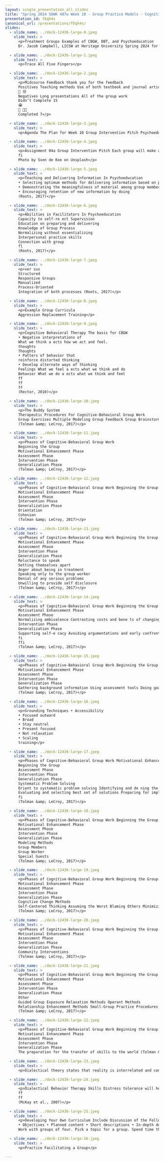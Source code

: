 ```yaml
---
layout: single_presentation_all_slides
title: "Spring 2024 SOWK 487w Week 10 - Group Practice Models - Cognitive Behavioral Group Work"
presentation_id: fEqh4s
canonical_url: /presentations/fEqh4s/
slides:
  - slide_name: ../deck-12436-large-0.jpeg
    slide_text: >
      <p>Treatment Groups Examples of CBGW, DBT, and Psychoeducation
      Dr. Jacob Campbell, LICSW at Heritage University Spring 2024 for SOWK 487</p>
      
  - slide_name: ../deck-12436-large-1.jpeg
    slide_text: >
      <p>Trace All Five Fingers</p>
      
  - slide_name: ../deck-12436-large-2.jpeg
    slide_text: >
      <p>Midcourse Feedback thank you for the feedback
      Positives Teaching methods Use of both textbook and journal articles Presentations Being a great person in general
      🥺 😢
      Negatives Long presentations All of the group work
      Didn’t Complete 15
      😭
      🤩 🥰😍
      Completed 7</p>
      
  - slide_name: ../deck-12436-large-3.jpeg
    slide_text: >
      <p>Agenda The Plan for Week 10 Group Intervention Pitch Psychoeducational group skills Curriculum used with psychoeducational or CBGW Phases of the group process for CBGW Information about DBT Planning and implementation group</p>
      
  - slide_name: ../deck-12436-large-4.jpeg
    slide_text: >
      <p>Assignment 04a Group Intervention Pitch Each group will make a short informal pitch for the group they plan to facilitate. As a group, students will share with their classmates their plan to implement their group (i.e., when and where) and the content they will do for their groups. These presentations should not be longer than ve minutes.
      fi
      Photo by Sven de Koe on Unsplash</p>
      
  - slide_name: ../deck-12436-large-5.jpeg
    slide_text: >
      <p>Teaching and Delivering Information In Psychoeducation
      • Selecting optimum methods for delivering information based on participant factors
      • Demonstrating the meaningfulness of material among group members • Creating opportunities for group members to integrate new information with existing knowledge and skills;
      • Encouraging retention of new information by doing
      (Roots, 2017)</p>
      
  - slide_name: ../deck-12436-large-6.jpeg
    slide_text: >
      <p>Abilities in Facilitators In Psychoeducation
      Capacity to self-re ect Supervision
      Education on preparing and delivering
      Knowledge of Group Process
      Normalizing without essentializing
      Interpersonal practice skills
      Connection with group
      fl
      (Roots, 2017)</p>
      
  - slide_name: ../deck-12436-large-7.jpeg
    slide_text: >
      <p>ver sus
      Structured
      Responsive Groups
      Manualized
      Process-Oriented
      Integration of both processes (Roots, 2017)</p>
      
  - slide_name: ../deck-12436-large-8.jpeg
    slide_text: >
      <p>Example Group Curricula
      Aggression Replacement Training</p>
      
  - slide_name: ../deck-12436-large-9.jpeg
    slide_text: >
      <p>Cognitive Behavioral Therapy The basis for CBGW
      • Negative interpretations of
      What we think a ects how we act and feel.
      thoughts
      Thoughts
      • Patters of behavior that
      reinforce distorted thinking
      • Develop alternate ways of thinking
      Feelings What we feel a ects what we think and do
      Behavior What we do a ects what we think and feel
      ff
      ff
      ff
      (Rector, 2010)</p>
      
  - slide_name: ../deck-12436-large-10.jpeg
    slide_text: >
      <p>The Buddy System
      Therapeutic Procedures For Cognitive-Behavioral Group Work
      Group Exercises Multiple Modeling Group Feedback Group Brainstorming Mutual Reinforcement
      (Tolman &amp; LeCroy, 2017)</p>
      
  - slide_name: ../deck-12436-large-11.jpeg
    slide_text: >
      <p>Phases of Cognitive-Behavioral Group Work
      Beginning the Group
      Motivational Enhancement Phase
      Assessment Phase
      Intervention Phase
      Generalization Phase
      (Tolman &amp; LeCroy, 2017)</p>
      
  - slide_name: ../deck-12436-large-12.jpeg
    slide_text: >
      <p>Phases of Cognitive-Behavioral Group Work Beginning the Group
      Motivational Enhancement Phase
      Assessment Phase
      Intervention Phase
      Generalization Phase
      Orientation
      Cohesion
      (Tolman &amp; LeCroy, 2017)</p>
      
  - slide_name: ../deck-12436-large-13.jpeg
    slide_text: >
      <p>Phases of Cognitive-Behavioral Group Work Beginning the Group
      Motivational Enhancement Phase
      Assessment Phase
      Intervention Phase
      Generalization Phase
      Reluctance to speak
      Setting themselves apart
      Anger about being in treatment
      Speaking only to the group worker
      Denial of any serious problems
      Unwilling to provide self disclosure
      (Tolman &amp; LeCroy, 2017)</p>
      
  - slide_name: ../deck-12436-large-14.jpeg
    slide_text: >
      <p>Phases of Cognitive-Behavioral Group Work Beginning the Group
      Motivational Enhancement Phase
      Assessment Phase
      Normalizing ambivalence Contrasting costs and bene ts of changing or resolving problems Eliciting and reinforcing selfmotivational statements Removing barriers to treatment
      Intervention Phase
      Generalization Phase
      Supporting self-e cacy Avoiding argumentations and early confrontation Providing clear advice Delivering continued feedback
      fi
      ffi
      (Tolman &amp; LeCroy, 2017)</p>
      
  - slide_name: ../deck-12436-large-15.jpeg
    slide_text: >
      <p>Phases of Cognitive-Behavioral Group Work Beginning the Group
      Motivational Enhancement Phase
      Assessment Phase
      Intervention Phase
      Generalization Phase
      Gathering background information Using assessment tools Doing goal setting
      (Tolman &amp; LeCroy, 2017)</p>
      
  - slide_name: ../deck-12436-large-16.jpeg
    slide_text: >
      <p>Grounding Techniques • Accessibility
      • Focused outward
      • Broad
      • Stay neutral
      • Present focused
      • Not relaxation
      • Scaling
      training</p>
      
  - slide_name: ../deck-12436-large-17.jpeg
    slide_text: >
      <p>Phases of Cognitive-Behavioral Group Work Motivational Enhancement Phase
      Beginning the Group
      Assessment Phase
      Intervention Phase
      Generalization Phase
      Systematic Problem Solving
      Orient to systematic problem solving Identifying and de ning the problem and resources Generating alternative solutions
      Evaluating and selecting best set of solutions Preparing for implementation, and evaluating outcomes
      fi
      (Tolman &amp; LeCroy, 2017)</p>
      
  - slide_name: ../deck-12436-large-18.jpeg
    slide_text: >
      <p>Phases of Cognitive-Behavioral Group Work Beginning the Group
      Motivational Enhancement Phase
      Assessment Phase
      Intervention Phase
      Generalization Phase
      Modeling Methods
      Group Members
      Group Worker
      Special Guests
      (Tolman &amp; LeCroy, 2017)</p>
      
  - slide_name: ../deck-12436-large-19.jpeg
    slide_text: >
      <p>Phases of Cognitive-Behavioral Group Work Beginning the Group
      Motivational Enhancement Phase
      Assessment Phase
      Intervention Phase
      Generalization Phase
      Cognitive Change Methods
      Self-Centered Thinking Assuming the Worst Blaming Others Minimizing / Mislabeling
      (Tolman &amp; LeCroy, 2017)</p>
      
  - slide_name: ../deck-12436-large-20.jpeg
    slide_text: >
      <p>Phases of Cognitive-Behavioral Group Work Beginning the Group
      Motivational Enhancement Phase
      Assessment Phase
      Intervention Phase
      Generalization Phase
      Community Interventions
      (Tolman &amp; LeCroy, 2017)</p>
      
  - slide_name: ../deck-12436-large-21.jpeg
    slide_text: >
      <p>Phases of Cognitive-Behavioral Group Work Beginning the Group
      Motivational Enhancement Phase
      Assessment Phase
      Intervention Phase
      Generalization Phase
      Other
      Guided Group Exposure Relaxation Methods Operant Methods
      Relationship Enhancement Methods Small-Group Practice Procedures
      (Tolman &amp; LeCroy, 2017)</p>
      
  - slide_name: ../deck-12436-large-22.jpeg
    slide_text: >
      <p>Phases of Cognitive-Behavioral Group Work Beginning the Group
      Motivational Enhancement Phase
      Assessment Phase
      Intervention Phase
      Generalization Phase
      The preparation for the transfer of skills to the world (Tolman &amp; LeCroy, 2017)</p>
      
  - slide_name: ../deck-12436-large-23.jpeg
    slide_text: >
      <p>Dialectical theory states that reality is interrelated and connected, made of opposing forces, and always changing. In DBT, dialectics take the form of both a fundamental worldview as well as a method of persuasion (i.e., a set of communication strategies that the therapist uses to elicit change). (Rizvi et al., 2013, p. 76)</p>
      
  - slide_name: ../deck-12436-large-24.jpeg
    slide_text: >
      <p>Dialectical Behavior Therapy Skills Distress tolerance will help you cope better with painful events by building up your resiliency and giving you new ways to soften the e ects of upsetting circumstances. Mindfulness will help you experience more fully the present moment while focusing less on painful experiences from the past or frightening possibilities in the future. Mindfulness will also give you tools to overcome habitual, negative judgments about yourself and others. Emotion regulation skills help you to recognize more clearly what you feel and then to observe each emotion without getting overwhelmed by it. The goal is to modulate your feelings without behaving in reactive, destructive ways. Interpersonal e ectiveness gives you new tools to express your beliefs and needs, set limits, and negotiate solutions to problems—all while protecting your relationships and treating others with respect.
      ff
      ff
      (McKay et al., 2007)</p>
      
  - slide_name: ../deck-12436-large-25.jpeg
    slide_text: >
      <p>Developing Your Own Curriculum Include Discussion of the Following:
      • Objectives • Planned content • Short descriptions • In-depth details • Verbatim discussion • Tasks or roles
      Work with groups of four. Pick a topic for a group. Spend time thinking about what type of curriculum you would do, what parts you would include, and what are some of the information you would do. Plan one of the sessions.</p>
      
  - slide_name: ../deck-12436-large-26.jpeg
    slide_text: >
      <p>Practice Facilitating a Group</p>
      
---
```

